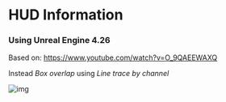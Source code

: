 # HUD Information

### Using Unreal Engine 4.26

Based on: https://www.youtube.com/watch?v=O_9QAEEWAXQ

Instead *Box overlap* using *Line trace by channel*

![img](https://firebasestorage.googleapis.com/v0/b/personal-24c21.appspot.com/o/Projects%2Fcards_UE4_HUDInformation.jpg?alt=media&token=304d6745-473f-4623-a0b5-a11442570a86)
